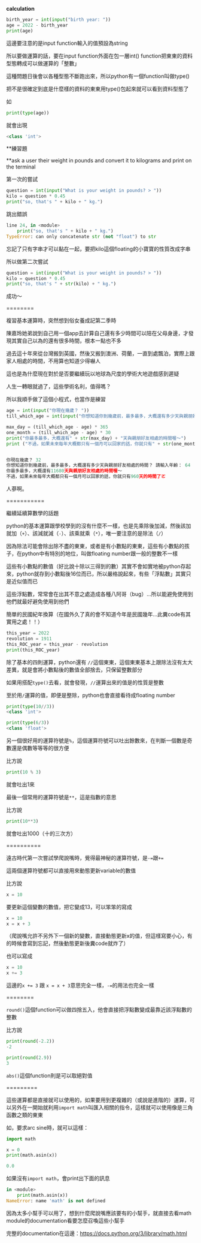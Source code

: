 **calculation**

```python
birth_year = int(input("birth year: "))
age = 2022 - birth_year
print(age)
```

這邊要注意的是input function輸入的值預設為string

所以要做運算的話，要在input function外面在包一層int() function把東東的資料型態轉成可以做運算的「整數」

這種問題日後會以各種型態不斷跑出來，所以python有一個function叫做type()

把不是很確定到底是什麼樣的資料的東東用type()包起來就可以看到資料型態了

如
```python
print(type(age))
```
就會出現

```python
<class 'int'>
```

**練習題

**ask a user their weight in pounds and convert it to kilograms and print on the terminal

第一次的嘗試
```python
question = int(input("What is your weight in pounds? > "))
kilo = question * 0.45
print("so, that's " + kilo + " kg.")
```

跳出錯誤
```python
line 24, in <module>
    print("so, that's " + kilo + " kg.")
TypeError: can only concatenate str (not "float") to str
```
忘記了只有字串才可以黏在一起，要把kilo這個floating的小寶寶的性質改成字串

所以做第二次嘗試
```python
question = int(input("What is your weight in pounds? > "))
kilo = question * 0.45
print("so, that's " + str(kilo) + " kg.")
```
成功～

========

複習基本運算時，突然想到俗女養成記第二季時

陳嘉玲她弟說到自己用一個app去計算自己還有多少時間可以陪在父母身邊，才發現其實自己以為的還有很多時間，根本一點也不多

過去這十年來從台灣搬到英國，然後又搬到澳洲、荷蘭，一直到處飄泊，實際上跟家人相處的時間，不用算也知道少得嚇人

這也是為什麼現在對於是否要繼續玩以地球為尺度的學術大地遊戲感到遲疑

人生一轉眼就過了，這些學術名利，值得嗎？



所以我順手做了這個小程式，也當作是練習

```python
age = int(input("你現在幾歲？ "))
till_which_age = int(input("你想知道你到幾歲前，最多最多，大概還有多少天與親朋好友相處的時間？ 請輸入年齡： "))

max_day = (till_which_age - age) * 365
one_month = (till_which_age - age) * 30
print("你最多最多，大概還有" + str(max_day) + "天與親朋好友相處的時間喔～")
print ("不過，如果未來每年大概都只有一個月可以回家的話，你就只有" + str(one_month) + "天的時間了ㄛ")


你現在幾歲？ 32
你想知道你到幾歲前，最多最多，大概還有多少天與親朋好友相處的時間？ 請輸入年齡： 64
你最多最多，大概還有11680天與親朋好友相處的時間喔～
不過，如果未來每年大概都只有一個月可以回家的話，你就只有960天的時間了ㄛ
```

人蔘啊。


===========

繼續延續算數學的話題

python的基本運算跟學校學到的沒有什麼不一樣，也是先乘除後加減，然後該加就加（`+`）、該減就減（`-`）、該乘就乘（`*`），唯一要注意的是除法（`/`）


因為除法可能會除出除不盡的東東，或者是有小數點的東東，這些有小數點的孩子，在python中有特別的地位，叫做floating number跟一般的整數不一樣

這些有小數點的數值（好比說十除以三得到的數）其實不會如實地被python存起來，python就存到小數點後16位而已，所以嚴格說起來，有些「浮點數」其實只是近似值而已

這些浮點數，常常會在出其不意之處造成各種八阿哥（bug）...所以能避免使用到他們就最好避免使用到他們



簡單的民國紀年換算（在國外久了真的會不知道今年是民國幾年...此糞code有其實用之處！！）
```python
this_year = 2022
revolution = 1911
this_ROC_year = this_year - revolution
print(this_ROC_year)
```

除了基本的四則運算，python還有 `//`這個東東，這個東東基本上跟除法沒有太大差異，就是會將小數點後的數值全部捨去，只保留整數部分

如果用搭配`type()`去看，就會發現，`//`運算出來的值是的性質是整數

至於用`/`運算的值，即便是整除，python也會直接看待成floating number


```python
print(type(10//3))
<class 'int'>

print(type(6/3))
<class 'float'>

```

另一個很好用的運算符號是`%`，這個運算符號可以吐出餘數來，在判斷一個數是奇數還是偶數等等等的很方便

比方說
```python
print(10 % 3)
```
就會吐出1來

最後一個常用的運算符號是`**`，這是指數的意思

比方說
```python
print(10**3)
```
就會吐出1000（十的三次方）


==========

遠古時代第一次嘗試學爬說嘴時，覺得最神秘的運算符號，是`-=`跟`+=`

這兩個運算符號都可以直接用來動態更新variable的數值

比方說
```python
x = 10
```

要更新這個變數的數值，把它變成13，可以笨笨的寫成
```python
x = 10
x = x + 3
```
（爬說嘴允許不另外下一個新的變數，直接動態更新x的值，但這樣寫要小心，有的時候會寫到忘記，然後動態更新後糞code就炸了）

也可以寫成
```python
x = 10
x += 3
```
這邊的`x += 3` 跟 `x = x + 3`意思完全一樣，`-=`的用法也完全一樣

========

`round()`這個function可以做四捨五入，他會直接把浮點數變成最靠近該浮點數的整數

比方說
```python
print(round(-2.2))
-2

print(round(2.9))
3
```

`abs()`這個function則是可以取絕對值

=========

這些運算都是直接就可以使用的，如果要用到更複雜的（或說是進階的）運算，可以另外在一開始就利用`import math`叫匯入相關的指令，這樣就可以使用像是三角函數之類的東東

如，要求arc sine時，就可以這樣：
```python
import math

x = 0
print(math.asin(x))

0.0
```

如果沒有`import math`，會print出下面的訊息
```python
in <module>
    print(math.asin(x))
NameError: name 'math' is not defined
```
因為太多小幫手可以用了，想到什麼爬說嘴應該要有的小幫手，就直接去看math module的documentation看要怎麼召喚這些小幫手

完整的documentation在這邊：https://docs.python.org/3/library/math.html

